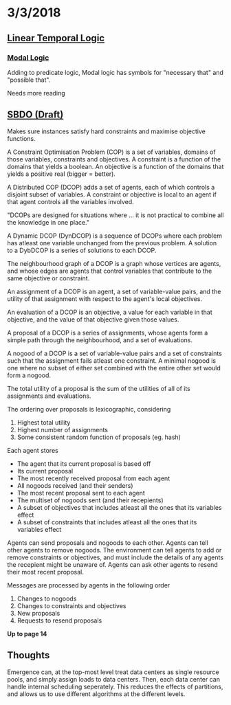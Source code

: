 # 3/3/2018

## [Linear Temporal Logic](https://en.wikipedia.org/wiki/Linear_temporal_logic)

### [Modal Logic](https://en.wikipedia.org/wiki/Modal_logic)

Adding to predicate logic, Modal logic has symbols for "necessary that" and "possible that".

Needs more reading

## [SBDO (Draft)](https://www.dropbox.com/s/umuyepakpdb111g/article.pdf?dl=0)

Makes sure instances satisfy hard constraints and maximise objective functions.

A Constraint Optimisation Problem (COP) is a set of variables, domains of those variables, constraints and objectives. A constraint is a function of the domains that yields a boolean. An objective is a function of the domains that yields a positive real (bigger = better).

A Distributed COP (DCOP) adds a set of agents, each of which controls a disjoint subset of variables. A constraint or objective is local to an agent if that agent controls all the variables involved.

"DCOPs are designed for situations where ... it is not practical to combine all the knowledge in one place."

A Dynamic DCOP (DynDCOP) is a sequence of DCOPs where each problem has atleast one variable unchanged from the previous problem. A solution to a DybDCOP is a series of solutions to each DCOP.

The neighbourhood graph of a DCOP is a graph whose vertices are agents, and whose edges are agents that control variables that contribute to the same objective or constraint.

An assignment of a DCOP is an agent, a set of variable-value pairs, and the utility of that assignment with respect to the agent's local objectives.

An evaluation of a DCOP is an objective, a value for each variable in that objective, and the value of that objective given those values.

A proposal of a DCOP is a series of assignments, whose agents form a simple path through the neighbourhood, and a set of evaluations.

A nogood of a DCOP is a set of variable-value pairs and a set of constraints such that the assignment fails atleast one constraint. A minimal nogood is one where no subset of either set combined with the entire other set would form a nogood.

The total utility of a proposal is the sum of the utilities of all of its assignments and evaluations.

The ordering over proposals is lexicographic, considering
1. Highest total utility
1. Highest number of assignments
1. Some consistent random function of proposals (eg. hash)

Each agent stores
* The agent that its current proposal is based off
* Its current proposal
* The most recently received proposal from each agent
* All nogoods received (and their senders)
* The most recent proposal sent to each agent
* The multiset of nogoods sent (and their recepients)
* A subset of objectives that includes atleast all the ones that its variables effect
* A subset of constraints that includes atleast all the ones that its variables effect

Agents can send proposals and nogoods to each other. Agents can tell other agents to remove nogoods. The environment can tell agents to add or remove constraints or objectives, and must include the details of any agents the recepient might be unaware of. Agents can ask other agents to resend their most recent proposal.

Messages are processed by agents in the following order
1. Changes to nogoods
1. Changes to constraints and objectives
1. New proposals
1. Requests to resend proposals

**Up to page 14**

## Thoughts

Emergence can, at the top-most level treat data centers as single resource pools, and simply assign loads to data centers. Then, each data center can handle internal scheduling seperately. This reduces the effects of partitions, and allows us to use different algorithms at the different levels.
